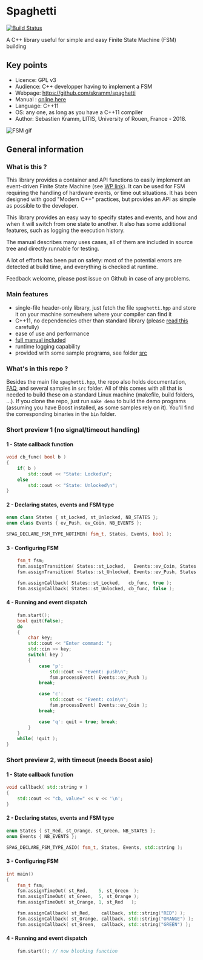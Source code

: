 # Spaghetti

[![Build Status](https://travis-ci.org/skramm/spaghetti.svg?branch=master)](https://travis-ci.org/skramm/spaghetti)

A C++ library useful for simple and easy Finite State Machine (FSM) building

## Key points
- Licence: GPL v3
- Audience: C++ developper having to implement a FSM
- Webpage: https://github.com/skramm/spaghetti
- Manual : [online here](docs/spaghetti_manual.md)
- Language: C++11
- OS: any one, as long as you have a C++11 compiler
- Author: Sebastien Kramm, LITIS, University of Rouen, France - 2018.

![FSM gif](https://github.com/skramm/spaghetti/blob/master/docs/out.gif)

## General information

### What is this ?
This library provides a container and API functions to easily implement an event-driven Finite State Machine
(see [WP link](https://en.wikipedia.org/wiki/Finite-state_machine)).
It can be used for FSM requiring the handling of hardware events, or time out situations.
It has been designed with good "Modern C++" practices, but provides an API as simple as possible to the developer.

This library provides an easy way to specify states and events, and how and when it will switch from one state to another.
It also has some additional features, such as logging the execution history.

The manual describes many uses cases, all of them are included in source tree and directly runnable for testing.

A lot of efforts has been put on safety: most of the potential errors are detected at build time, and everything is checked at runtime.

Feedback welcome, please post issue on Github in case of any problems.

### Main features

- single-file header-only library, just fetch the file `spaghetti.hpp` and store it on your machine somewhere where your compiler can find it
- C++11, no dependencies other than standard library (please [read this](https://github.com/skramm/spaghetti/blob/master/docs/spaghetti_manual.md#1---fundamental-concepts) carefully)
- ease of use and performance
- [full manual included](https://github.com/skramm/spaghetti/blob/master/docs/spaghetti_manual.md)
- runtime logging capability
- provided with some sample programs, see folder
[src](https://github.com/skramm/spaghetti/tree/master/src)

### What's in this repo ?

Besides the main file `spaghetti.hpp`, the repo also holds documentation, [FAQ](docs/spaghetti_faq.md), and several samples in `src` folder.
All of this comes with all that is needed to build these on a standard Linux machine (makefile, build folders, ...).
If you clone the repo, just run  `make demo` to build the demo programs (assuming you have Boost installed, as some samples rely on it).
You'll find the corresponding binaries in  the `bin` folder.

### Short preview 1 (no signal/timeout handling)

#### 1 - State callback function
```C++
void cb_func( bool b )
{
	if( b )
		std::cout << "State: Locked\n";
	else
		std::cout << "State: Unlocked\n";
}
```

#### 2 - Declaring states, events and FSM type
```C++
enum class States { st_Locked, st_Unlocked, NB_STATES };
enum class Events { ev_Push, ev_Coin, NB_EVENTS };

SPAG_DECLARE_FSM_TYPE_NOTIMER( fsm_t, States, Events, bool );
```

#### 3 - Configuring FSM
```C++
	fsm_t fsm;
	fsm.assignTransition( States::st_Locked,   Events::ev_Coin, States::st_Unlocked );
	fsm.assignTransition( States::st_Unlocked, Events::ev_Push, States::st_Locked );

	fsm.assignCallback( States::st_Locked,   cb_func, true );
	fsm.assignCallback( States::st_Unlocked, cb_func, false );
```

#### 4 - Running and event dispatch
```C++
	fsm.start();
	bool quit(false);
	do
	{
		char key;
		std::cout << "Enter command: ";
		std::cin >> key;
		switch( key )
		{
			case 'p':
				std::cout << "Event: push\n";
				fsm.processEvent( Events::ev_Push );
			break;

			case 'c':
				std::cout << "Event: coin\n";
				fsm.processEvent( Events::ev_Coin );
			break;

			case 'q': quit = true; break;
		}
	}
	while( !quit );
}
```

### Short preview 2, with timeout (needs Boost asio)

#### 1 - State callback function
```C++
void callback( std::string v )
{
	std::cout << "cb, value=" << v << '\n';
}
```

#### 2 - Declaring states, events and FSM type
```C++
enum States { st_Red, st_Orange, st_Green, NB_STATES };
enum Events { NB_EVENTS };

SPAG_DECLARE_FSM_TYPE_ASIO( fsm_t, States, Events, std::string );
```

#### 3 - Configuring FSM
```C++
int main()
{
	fsm_t fsm;
	fsm.assignTimeOut( st_Red,    5, st_Green  );
	fsm.assignTimeOut( st_Green,  5, st_Orange );
	fsm.assignTimeOut( st_Orange, 1, st_Red   );

	fsm.assignCallback( st_Red,    callback, std::string("RED") );
	fsm.assignCallback( st_Orange, callback, std::string("ORANGE") );
	fsm.assignCallback( st_Green,  callback, std::string("GREEN") );
```

#### 4 - Running and event dispatch
```C++
	fsm.start(); // now blocking function
```
